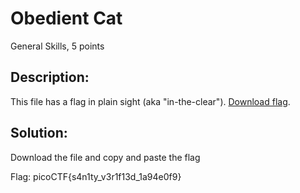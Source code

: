 # Obedient Cat
General Skills, 5 points 
## Description:
This file has a flag in plain sight (aka "in-the-clear"). [Download flag](./flag).
## Solution:
Download the file and copy and paste the flag

Flag: picoCTF{s4n1ty_v3r1f13d_1a94e0f9}

